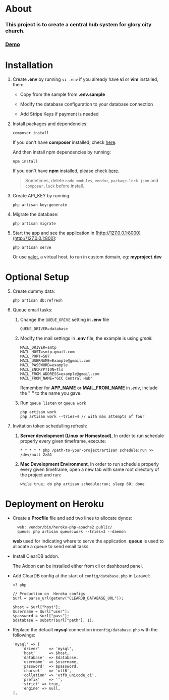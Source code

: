 # About

  ### This project is to create a central hub system for glory city church.

  ### [Demo](https://centralhub.glorycitychurch.com)
  
  
# Installation

1. Create __.env__ by running `vi .env` if you already have __vi__ or __vim__ installed, then:

   * Copy from the sample from __.env.sample__ 
   
   * Modify the database configuration to your database connection
   
   * Add Stripe Keys if payment is needed

2. Install packages and dependencies:
    ```
    composer install
    ```
    If you don't have __composer__ installed, check [here](https://getcomposer.org/doc/00-intro.md).
    
    And then install npm dependencies by running:
    ```
    npm install
    ```
    If you don't have __npm__ installed, please check [here](https://docs.npmjs.com/getting-started/installing-node).
    
    
    > Sometimes, delete `node_modules`, `vendor`, `package-lock.json` and `composer.lock` before install.
    

3. Create API_KEY by running:
    ```
    php artisan key:generate
    ```
    
4.  Migrate the database:
    ```
    php artisan migrate
    ```
    
5. Start the app and see the application in [http://127.0.0.1:8000](http://127.0.0.1:800):
    ```
    php artisan serve
    ```
    Or use [valet](https://laravel.com/docs/5.5/valet), a virtual host, to run in custom domain, eg: **myproject.dev**
    
# Optional Setup

5. Create dummy data:
    ```
    php artisan db:refresh
    ```    
        
6. Queue email tasks:
    
    1. Change the `QUEUE_DRIVE` setting in **.env** file
        ```
        QUEUE_DRIVER=database
        ```

    2. Modify the mail settings in __.env__ file, the example is using *gmail*:
        ```
        MAIL_DRIVER=smtp
        MAIL_HOST=smtp.gmail.com
        MAIL_PORT=587
        MAIL_USERNAME=Example@gmail.com
        MAIL_PASSWORD=example
        MAIL_ENCRYPTION=tls
        MAIL_FROM_ADDRESS=example@gmail.com
        MAIL_FROM_NAME="GCC Central Hub"
        ```
        Remember for **APP_NAME** or **MAIL_FROM_NAME** in *.env*, include the __" "__ to the name you gave.

    3. Run `queue listen` or `queue work`
        ```
        php artisan work
        php artisan work --tries=4 // with max attempts of four 
        ```

7. Invitation token schedulling refresh:

    1. **Server development (Linux or Homestead)**, In order to run schedule properly every given timeframe, execute:
       ```
       * * * * * php /path-to-your-project/artisan schedule:run >> /dev/null 2>&1
       ```

    2. **Mac Development Environment**, In order to run schedule properly every given timeframe, open a new tab with same root directory of the project and run:
       ```
       while true; do php artisan schedule:run; sleep 60; done
       ```

# Deployment on Heroku

- Create a __Procfile__ file and add two lines to allocate dynos:
  ```
    web: vendor/bin/heroku-php-apache2 public/
    queue: php artisan queue:work --tries=3 --daemon
  ```
  **web** used for indicating where to serve the application. **queue** is used to allocate a queue to send email tasks.

- Install ClearDB addon. 

  The Addon can be installed either from cli or dashboard panel.

- Add ClearDB config at the start of `config/database.php` in Laravel:
  ```
  <? php
  
  // Production on  Heroku configs
  $url = parse_url(getenv("CLEARDB_DATABASE_URL"));

  $host = $url["host"];
  $username = $url["user"];
  $password = $url["pass"];
  $database = substr($url["path"], 1);
  
  ```

- Replace the default __mysql__ connection in`config/database.php` with the followings:
  ```
  'mysql' => [
      'driver'    => 'mysql',
      'host'      => $host,
      'database'  => $database,
      'username'  => $username,
      'password'  => $password,
      'charset'   => 'utf8',
      'collation' => 'utf8_unicode_ci',
      'prefix'    => '',
      'strict' => true,
      'engine' => null,
  ],
  ```

